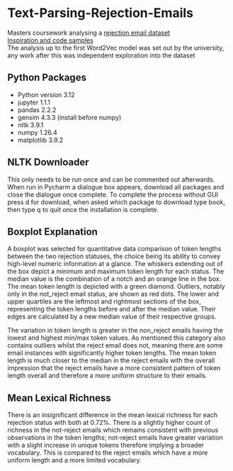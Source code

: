 # Text-Parsing-Rejection-Emails
Masters coursework analysing a [rejection email dataset](https://www.kaggle.com/datasets/sethpoly/application-rejection-emails) <br>
[Inspiration and code samples](https://towardsdatascience.com/i-built-a-reject-not-reject-email-classifier-for-my-job-applications-844a3b6cd67e) <br>
The analysis up to the first Word2Vec model was set out by the university, any work after this was independent exploration into the dataset

## Python Packages

- Python version 3.12
- jupyter 1.1.1
- pandas 2.2.2
- gensim 4.3.3 (install before numpy)
- nltk 3.9.1
- numpy 1.26.4
- matplotlib 3.9.2

## NLTK Downloader

This only needs to be run once and can be commented out afterwards. When run in Pycharm a dialogue box appears, download all packages and close the dialogue once complete.
To complete the process without GUI press d for download, when asked which package to download type book, then type q to quit once the installation is complete. 


## Boxplot Explanation

A boxplot was selected for quantitative data comparison of token lengths between the two rejection statuses, the choice being its ability to convey high-level numeric information at a glance. The whiskers extending out of the box depict a minimum and maximum token length for each status. The median value is the combination of a notch and an orange line in the box. The mean token length is depicted with a green diamond. Outliers, notably only in the not_reject email status, are shown as red dots. The lower and upper quartiles are the leftmost and rightmost sections of the box, representing the token lengths before and after the median value. Their edges are calculated by a new median value of their respective groups. 

The variation in token length is greater in the non_reject emails having the lowest and highest min/max token values. As mentioned this category also contains outliers whilst the reject email does not, meaning there are some email instances with significantly higher token lengths. The mean token length is much closer to the median in the reject emails with the overall impression that the reject emails have a more consistent pattern of token length overall and therefore a more uniform structure to their emails. 

## Mean Lexical Richness

There is an insignificant difference in the mean lexical richness for each rejection status with both at 0.72%. There is a slightly higher count of richness in the not-reject emails which remains consistent with previous observations in the token lengths; not-reject emails have greater variation with a slight increase in unique tokens therefore implying a broader vocabulary. This is compared to the reject emails which have a more uniform length and a more limited vocabulary.


